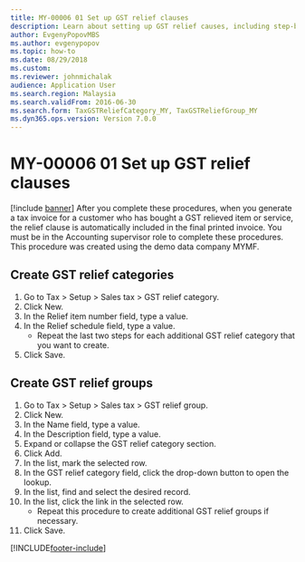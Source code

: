 ```yaml
--- 
title: MY-00006 01 Set up GST relief clauses
description: Learn about setting up GST relief causes, including step-by-step processes for creating relief categories using the MYMF demo data company.
author: EvgenyPopovMBS
ms.author: evgenypopov
ms.topic: how-to
ms.date: 08/29/2018
ms.custom:
ms.reviewer: johnmichalak    
audience: Application User  
ms.search.region: Malaysia
ms.search.validFrom: 2016-06-30
ms.search.form: TaxGSTReliefCategory_MY, TaxGSTReliefGroup_MY
ms.dyn365.ops.version: Version 7.0.0 
---
```


# MY-00006 01 Set up GST relief clauses

[!include [banner](../../includes/banner.md)]
After you complete these procedures, when you generate a tax invoice for a customer who has bought a GST relieved item or service, the relief clause is automatically included in the final printed invoice. You must be in the Accounting supervisor role to complete these procedures. This procedure was created using the demo data company MYMF.


## Create GST relief categories
1. Go to Tax > Setup > Sales tax > GST relief category.
2. Click New.
3. In the Relief item number field, type a value.
4. In the Relief schedule field, type a value.
    * Repeat the last two steps for each additional GST relief category that you want to create.  
5. Click Save.

## Create GST relief groups
1. Go to Tax > Setup > Sales tax > GST relief group.
2. Click New.
3. In the Name field, type a value.
4. In the Description field, type a value.
5. Expand or collapse the GST relief category section.
6. Click Add.
7. In the list, mark the selected row.
8. In the GST relief category field, click the drop-down button to open the lookup.
9. In the list, find and select the desired record.
10. In the list, click the link in the selected row.
    * Repeat this procedure to create additional GST relief groups if necessary.  
11. Click Save.



[!INCLUDE[footer-include](../../../includes/footer-banner.md)]